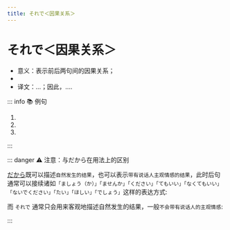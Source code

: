```yaml
---
title: それで＜因果关系＞
---
```


# それで＜因果关系＞

- 意义：表示前后两句间的因果关系；
- <grammer-content sentence="接续：前句。それで + 后句，其中，**表示结果的后句**一般为与说话人的**意志无关的、自然发生的行为**；" trans="" />
- 译文：...；因此，....

::: info :books: 例句

1. <grammer-content sentence="[女性/じょうせ]が[男性/だんせい]の[格好/かっこう]をして[踊る/おどる]ことにも[人々/ひとひと]はびっくりした。**それで**、[歌舞伎踊り/かぶきおどり]はあっという[間/ま]に[大/だい][流行/りゅうこう]した。" trans="女性打扮成男性跳舞也让人们大吃一惊。因此，歌舞伎舞蹈一眨眼就流行起来了。" />
1. <grammer-content sentence="この[食堂/しょくどう]は[安く/やすく]ておいしい。**それで**、いつも[混ん/こん]でいる。" trans="这个食堂又便宜又好吃，所以总是很拥挤。" />
1. <grammer-content sentence="あの[人/ひと]は[日本/にほん]で3[年間/ねんかん][勉強/べんきょう]した。**それで**、ほかの[学生/がくせい]より[日本語/にほんご]が[上手/じょうず]なんだ。" trans="他在日本学习了三年。所以，他的日语比其他同学好。" />

:::

::: danger :warning: 注意：与だから在用法上的区别

[だから](../course3/1-4-11.md)既可以描述`自然发生的结果`，也可以表示`带有说话人主观情感的结果`，此时后句通常可以接续诸如`「ましょう（か）」「ませんか」「ください」「てもいい」「なくてもいい」「ないでください」「たい」「ほしい」「でしょう」`这样的表达方式:

<div class="bunpou-block">

  <grammer-content sentence="ここは[禁煙/きんえん][席/せき]です。**だから**、タバコを[吸わ/すわ]ないでください。" trans="这里是禁烟区，所以请不要吸烟。" />

</div>

而 `それで` 通常只会用来客观地描述自然发生的结果，一般`不会带有说话人的主观情感`:

<div class="bunpou-block">

  <grammer-content sentence="[今日/きょう]はとても[寒い/さむい]です。**それで**、[窓/まど]を[閉め/しめ]ました。" trans="今天真的很冷。所以把窗户关上了。" />

</div>

:::
